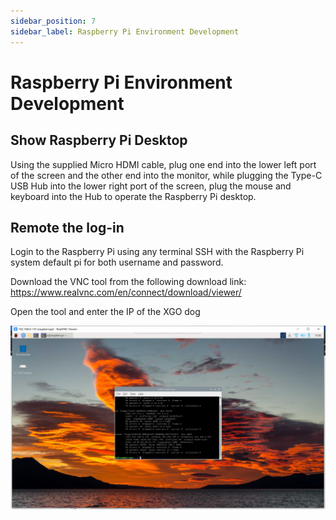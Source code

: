 ```yaml
---
sidebar_position: 7
sidebar_label: Raspberry Pi Environment Development
---
```


# Raspberry Pi Environment Development

## Show Raspberry Pi Desktop

Using the supplied Micro HDMI cable, plug one end into the lower left port of the screen and the other end into the monitor, while plugging the Type-C USB Hub into the lower right port of the screen, plug the mouse and keyboard into the Hub to operate the Raspberry Pi desktop.

## Remote the log-in

Login to the Raspberry Pi using any terminal SSH with the Raspberry Pi system default pi for both username and password.

Download the VNC tool from the following download link: https://www.realvnc.com/en/connect/download/viewer/

Open the tool and enter the IP of the XGO dog

![](./../images/cm4-xgo-vnc-01.png)
